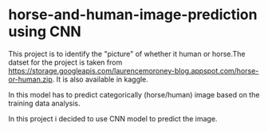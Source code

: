 # horse-and-human-image-prediction using CNN
This project is to identify the "picture" of whether it human or horse.The datset for the project is taken from https://storage.googleapis.com/laurencemoroney-blog.appspot.com/horse-or-human.zip. It is also available in kaggle.

In this model has to predict categorically (horse/human) image based on the training data analysis.

In this project i decided to use CNN model to predict the image.
